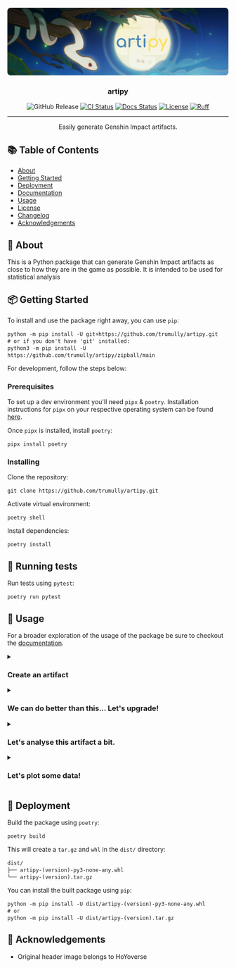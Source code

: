 <p align="center">
<a href="" rel="noopener">
<img src="assets/artipy_logo.svg" alt="artipy logo"></a>
</p>
<h3 align="center">artipy</h3>
<div align="center">

![GitHub Release](https://img.shields.io/github/v/release/trumully/artipy.svg?sort=semver&logo=github&logoColor=white)
[![CI Status](https://img.shields.io/github/actions/workflow/status/trumully/artipy/test.yml.svg?logo=github&logoColor=white)](https://github.com/trumully/artipy/actions/workflows/test.yml)
[![Docs Status](https://img.shields.io/github/actions/workflow/status/trumully/artipy/pages%2Fpages-build-deployment?branch=gh-pages&style=flat&logo=github&logoColor=white&label=docs)](https://trumully.github.io/artipy/)
[![License](https://img.shields.io/github/license/trumully/artipy.svg)](LICENSE)
[![Ruff](https://img.shields.io/endpoint?url=https://raw.githubusercontent.com/astral-sh/ruff/main/assets/badge/v2.json)](https://github.com/astral-sh/ruff)

    
</div>

---

<p align="center"> Easily generate Genshin Impact artifacts.
    <br>
</p>

## 📚 Table of Contents
- [About](#about)
- [Getting Started](#getting_started)
- [Deployment](#deployment)
- [Documentation](https://trumully.github.io/artipy/)
- [Usage](#usage)
- [License](LICENSE)
- [Changelog](CHANGELOG.md)
- [Acknowledgements](#acknowledgements)

## 📝 About <a name = "about" ></a>
This is a Python package that can generate Genshin Impact artifacts as close to how they are in the game as possible. It is intended to be used for statistical analysis 

## 📦 Getting Started <a name = "getting_started" ></a>
To install and use the package right away, you can use `pip`:
```shell
python -m pip install -U git+https://github.com/trumully/artipy.git
# or if you don't have 'git' installed:
python3 -m pip install -U https://github.com/trumully/artipy/zipball/main
```

For development, follow the steps below:

### Prerequisites
To set up a dev environment you'll need `pipx` & `poetry`. Installation instructions for `pipx` on your respective operating system can be found [here](https://pipx.pypa.io/stable/installation/).

Once `pipx` is installed, install `poetry`:
```shell
pipx install poetry
```

### Installing
Clone the repository:
```shell
git clone https://github.com/trumully/artipy.git
```

Activate virtual environment:
```shell
poetry shell
```

Install dependencies:
```shell
poetry install
```

## 🧪 Running tests
Run tests using `pytest`:
```shell
poetry run pytest
```

## 🔧 Usage <a name ="usage" ></a>
For a broader exploration of the usage of the package be sure to checkout the [documentation](https://trumully.github.io/artipy).

<details>
<summary><h3>Create an artifact</h3></summary>

Here we use the [`ArtifactBuilder`](https://trumully.github.io/artipy/artipy.artifacts.html#artipy.artifacts.ArtifactBuilder) class to create an [`Artifact`](https://trumully.github.io/artipy/artipy.artifacts.html#artipy.artifacts.ArtifactBuilder). 
```python
from artipy.artifacts import ArtifactBuilder, ArtifactSlot, ArtifactSet
from artipy.stats import StatType


def main() -> None:
    artifact = (
        ArtifactBuilder()
        .with_level(8)
        .with_rarity(5)
        .with_mainstat(StatType.ATK_PERCENT, 0.228)
        .with_substats([
            (StatType.ATK, 19),
            (StatType.CRIT_RATE, 0.039),
            (StatType.HP_PERCENT, 0.053),
            (StatType.HP, 568)
        ])
        .with_slot(ArtifactSlot.SANDS)
        .with_set(ArtifactSet.GLADIATORS_FINALE)
        .build()
    )
    print(artifact)


if __name__ == "__main__":
    main()

```
This results in the following artifact:
```
Sands of Eon [+8]
★★★★★
ATK+22.8%
• ATK+19
• CRIT Rate+3.9%
• HP+5.3%
• HP+568
```
</details>

<details>
<summary><h3>We can do better than this... Let's upgrade!</h3></summary>

We can upgrade the artifact using the aptly named [`upgrade`](https://trumully.github.io/artipy/artipy.artifacts.html#artipy.artifacts.Artifact.upgrade) method on the artifact. Let's upgrade it to +12.
```python
from artipy.artifacts import ArtifactBuilder, ArtifactSlot
from artipy.stats import StatType


def main() -> None:
    artifact = (
        ArtifactBuilder()
        .with_level(8)
        .with_rarity(5)
        # ... other parameters
    )

    for _ in range(4):
        artifact.upgrade()
    print(artifact)


if __name__ == "__main__":
    main()

```
After upgrading this is what we get:
```shell
Sands of Eon [+12]
★★★★★
ATK+30.8%
• ATK+19
• CRIT Rate+7.8%  # <- this was 3.9% before.
• HP+5.3%
• HP+568
```
</details>

<details>
<summary><h3>Let's analyse this artifact a bit.</h3></summary>

Firstly we'll need to import the `artipy.analysis` package to get started.
```python
import artipy.analysis as analysis
from artipy.artifacts import ArtifactBuilder, ArtifactSlot, ArtifactSet
from artipy.stats import StatType


def main() -> None:
    artifact = (
        ArtifactBuilder()
        .with_level(8)
        .with_rarity(5)
        # ... other parameters
    )

    for _ in range(4):
        artifact.upgrade()
    print(artifact)

    roll_value = analysis.calculate_artifact_roll_value(artifact)
    max_roll_value = calculate_artifact_maximum_roll_value(artifact)
    crit_value = calculate_artifact_crit_value(artifact)
    print(f"Roll Value: {roll_value}")
    print(f"Max Roll Value: {max_roll_value}")
    print(f"Crit Value: {crit_value}")


if __name__ == "__main__":
    main()

```
Here is the output:
```shell
Sands of Eon [+12]
★★★★★
ATK+30.8%
• ATK+19
• CRIT Rate+7.8%
• HP+5.3%
• HP+568
Roll Value: 5.789780576014326490600895658
Max Roll Value: 7.789780576014326490600895658
Crit Value: 15.57999982237815855823370725
```
#### Let's walk through the meaning of these values:
* **Roll Value (RV):** A percentage of the current stat values over their highest potential value. 
* **Max Roll Value (MRV):** The artifact roll value assuming all remaining rolls are of maximum potency.
* **Crit Value (CV):** The value of the artifact's crit stats (CRIT DMG + 2 * CRIT Rate)
</details>

<details>
<summary><h3>Let's plot some data!</h3></summary>

To start plotting let's go ahead and import the `artipy.analysis.plots` sub-package:
```python
import artipy.analysis as analysis
from artipy.analysis import plots
from artipy.artifacts import ArtifactBuilder, ArtifactSlot, ArtifactSet
from artipy.stats import StatType


def main() -> None:
    artifact = (
        ArtifactBuilder()
        .with_level(8)
        .with_rarity(5)
        .with_mainstat(StatType.ATK_PERCENT, 0.228)
        .with_substats([
        # ... other parameters
    )

    for _ in range(4):
        artifact.upgrade()
    print(artifact)

    roll_value = analysis.calculate_artifact_roll_value(artifact)
    max_roll_value = analysis.calculate_artifact_maximum_roll_value(artifact)
    crit_value = analysis.calculate_artifact_crit_value(artifact)
    print(f"Roll Value: {roll_value}")
    print(f"Max Roll Value: {max_roll_value}")
    print(f"Crit Value: {crit_value}")

    plots.plot_artifact_substat_rolls(artifact)


if __name__ == "__main__":
    main()

```
<img src="assets/example-plot-a.png"/>

#### What does this mean?
Each stat on an artifact has a 25% chance of being upgraded every 4 levels. There is then another dice roll that decides how much the stat is increased by (for a 5★ artifact it's in the range of 0.7-1.0 * base value). This plot shows that distribution.

</details>

## 🚀 Deployment <a name ="deployment" ></a>
Build the package using `poetry`:
```shell
poetry build
```
This will create a `tar.gz` and `whl` in the `dist/` directory:
```shell
dist/
├── artipy-(version)-py3-none-any.whl
└── artipy-(version).tar.gz
```

You can install the built package using `pip`:
```shell
python -m pip install -U dist/artipy-(version)-py3-none-any.whl
# or
python -m pip install -U dist/artipy-(version).tar.gz
```

## 🎉 Acknowledgements <a name = "acknowledgements"></a>
* Original header image belongs to HoYoverse
